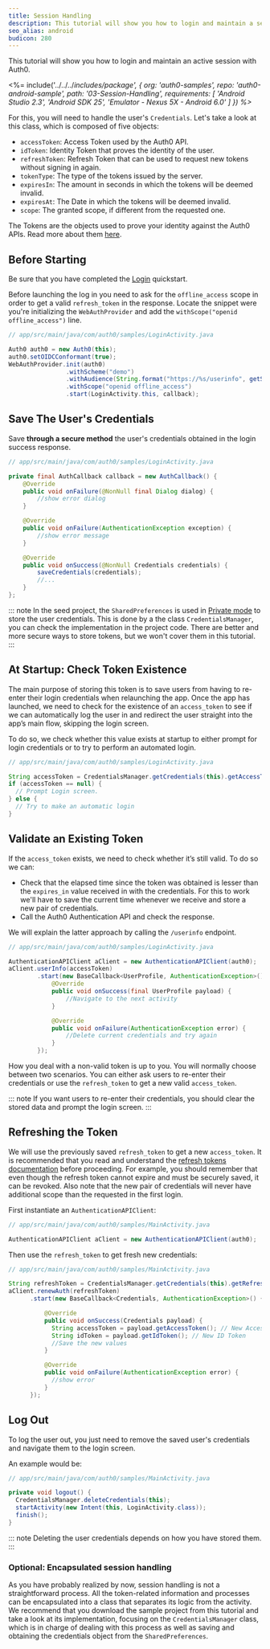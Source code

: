```yaml
---
title: Session Handling
description: This tutorial will show you how to login and maintain a session’s connectivity.
seo_alias: android
budicon: 280
---
```


This tutorial will show you how to login and maintain an active session with Auth0.

<%= include('../../../_includes/_package', {
  org: 'auth0-samples',
  repo: 'auth0-android-sample',
  path: '03-Session-Handling',
  requirements: [
    'Android Studio 2.3',
    'Android SDK 25',
    'Emulator - Nexus 5X - Android 6.0'
  ]
}) %>__

For this, you will need to handle the user's `Credentials`. Let's take a look at this class, which is composed of five objects:

* `accessToken`: Access Token used by the Auth0 API.
* `idToken`: Identity Token that proves the identity of the user.
* `refreshToken`: Refresh Token that can be used to request new tokens without signing in again.
* `tokenType`: The type of the tokens issued by the server.
* `expiresIn`: The amount in seconds in which the tokens will be deemed invalid.
* `expiresAt`: The Date in which the tokens will be deemed invalid.
* `scope`: The granted scope, if different from the requested one.

The Tokens are the objects used to prove your identity against the Auth0 APIs. Read more about them [here](https://auth0.com/docs/tokens).


## Before Starting

Be sure that you have completed the [Login](/quickstart/native/android/00-login) quickstart.

Before launching the log in you need to ask for the `offline_access` scope in order to get a valid `refresh_token` in the response. Locate the snippet were you're initializing the `WebAuthProvider` and add the `withScope("openid offline_access")` line.

```java
// app/src/main/java/com/auth0/samples/LoginActivity.java

Auth0 auth0 = new Auth0(this);
auth0.setOIDCConformant(true);
WebAuthProvider.init(auth0)
                .withScheme("demo")
                .withAudience(String.format("https://%s/userinfo", getString(R.string.com_auth0_domain)))
                .withScope("openid offline_access")
                .start(LoginActivity.this, callback);
```

## Save The User's Credentials

Save **through a secure method** the user's credentials obtained in the login success response.

```java
// app/src/main/java/com/auth0/samples/LoginActivity.java

private final AuthCallback callback = new AuthCallback() {
    @Override
    public void onFailure(@NonNull final Dialog dialog) {
        //show error dialog
    }

    @Override
    public void onFailure(AuthenticationException exception) {
        //show error message
    }

    @Override
    public void onSuccess(@NonNull Credentials credentials) {
        saveCredentials(credentials);
        //...
    }
};
```

::: note
In the seed project, the `SharedPreferences` is used in [Private mode](https://developer.android.com/reference/android/content/Context.html#MODE_PRIVATE) to store the user credentials. This is done by a the class `CredentialsManager`, you can check the implementation in the project code. There are better and more secure ways to store tokens, but we won't cover them in this tutorial.
:::

## At Startup: Check Token Existence

The main purpose of storing this token is to save users from having to re-enter their login credentials when relaunching the app. Once the app has launched, we need to check for the existence of an `access_token` to see if we can automatically log the user in and redirect the user straight into the app’s main flow, skipping the login screen.

To do so, we check whether this value exists at startup to either prompt for login credentials or to try to perform an automated login.

```java
// app/src/main/java/com/auth0/samples/LoginActivity.java

String accessToken = CredentialsManager.getCredentials(this).getAccessToken();
if (accessToken == null) {
  // Prompt Login screen.
} else {
  // Try to make an automatic login
}
```

## Validate an Existing Token

If the `access_token` exists, we need to check whether it’s still valid. To do so we can:
* Check that the elapsed time since the token was obtained is lesser than the `expires_in` value received in with the credentials. For this to work we'll have to save the current time whenever we receive and store a new pair of credentials.
* Call the Auth0 Authentication API and check the response.

We will explain the latter approach by calling the `/userinfo` endpoint.


```java
// app/src/main/java/com/auth0/samples/LoginActivity.java

AuthenticationAPIClient aClient = new AuthenticationAPIClient(auth0);
aClient.userInfo(accessToken)
        .start(new BaseCallback<UserProfile, AuthenticationException>() {
            @Override
            public void onSuccess(final UserProfile payload) {
                //Navigate to the next activity
            }

            @Override
            public void onFailure(AuthenticationException error) {
                //Delete current credentials and try again
            }
        });
```

How you deal with a non-valid token is up to you. You will normally choose between two scenarios. You can either ask users to re-enter their credentials or use the `refresh_token` to get a new valid `access_token`.

::: note
If you want users to re-enter their credentials, you should clear the stored data and prompt the login screen.
:::

## Refreshing the Token

We will use the previously saved `refresh_token` to get a new `access_token`. It is recommended that you read and understand the [refresh tokens documentation](/refresh-token) before proceeding. For example, you should remember that even though the refresh token cannot expire and must be securely saved, it can be revoked. Also note that the new pair of credentials will never have additional scope than the requested in the first login.


First instantiate an `AuthenticationAPIClient`:

```java
// app/src/main/java/com/auth0/samples/MainActivity.java

AuthenticationAPIClient aClient = new AuthenticationAPIClient(auth0);
```

Then use the `refresh_token` to get fresh new credentials:

```java
// app/src/main/java/com/auth0/samples/MainActivity.java

String refreshToken = CredentialsManager.getCredentials(this).getRefreshToken();
aClient.renewAuth(refreshToken)
      .start(new BaseCallback<Credentials, AuthenticationException>() {

          @Override
          public void onSuccess(Credentials payload) {
            String accessToken = payload.getAccessToken(); // New Access Token
            String idToken = payload.getIdToken(); // New ID Token
            //Save the new values
          }

          @Override
          public void onFailure(AuthenticationException error) {
            //show error
          }
      });
```


## Log Out

To log the user out, you just need to remove the saved user's credentials and navigate them to the login screen.

An example would be:

```java
// app/src/main/java/com/auth0/samples/MainActivity.java

private void logout() {
  CredentialsManager.deleteCredentials(this);
  startActivity(new Intent(this, LoginActivity.class));
  finish();
}
```

::: note
Deleting the user credentials depends on how you have stored them.
:::

### Optional: Encapsulated session handling

As you have probably realized by now, session handling is not a straightforward process. All the token-related information and processes can be encapsulated into a class that separates its logic from the activity. We recommend that you download the sample project from this tutorial and take a look at its implementation, focusing on the `CredentialsManager` class, which is in charge of dealing with this process as well as saving and obtaining the credentials object from the `SharedPreferences`.
